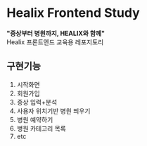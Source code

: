 # Healix Frontend Study
**"증상부터 병원까지, HEALIX와 함께"**<br>
Healix 프론트엔드 교육용 레포지토리

## 구현기능

1. 시작화면
2. 회원가입
3. 증상 입력+분석
4. 사용자 위치기반 병원 띄우기
5. 병원 예약하기
6. 병원 카테고리 목록
7. etc
